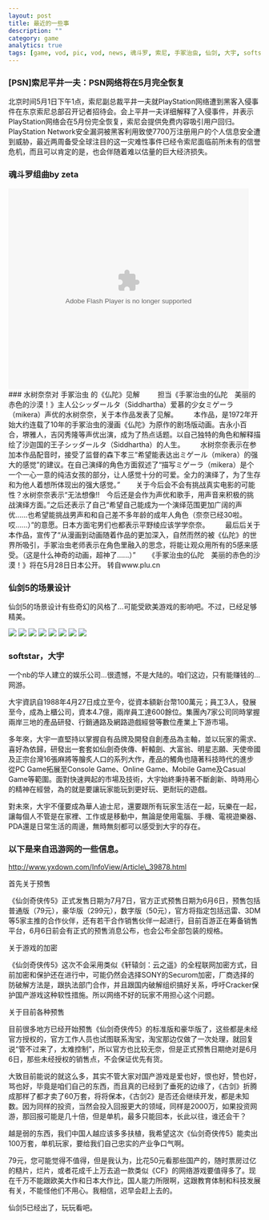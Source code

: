 ```yaml
---
layout: post
title: 最近的一些事
description: ""
category: game
analytics: true
tags: [game, vod, pic, vod, news, 魂斗罗, 索尼, 手冢治虫, 仙剑, 大宇, softstar, 加密, PSN, 索尼, 平井一夫, 五月]
---
```


### \[PSN\]索尼平井一夫：PSN网络将在5月完全恢复

北京时间5月1日下午1点，索尼副总裁平井一夫就PlayStation网络遭到黑客入侵事件在东京索尼总部召开记者招待会。会上平井一夫详细解释了入侵事件，并表示PlayStation网络会在5月份完全恢复，索尼会提供免费内容吸引用户回归。
PlayStation Network安全漏洞被黑客利用致使7700万注册用户的个人信息安全遭到威胁，最近两周备受全球注目的这一灾难性事件已经令索尼面临前所未有的信誉危机，而且可以肯定的是，也会伴随着难以估量的巨大经济损失。

### 魂斗罗组曲by zeta

<embed src="http://player.youku.com/player.php/sid/XMjYyMTEyMTA4/v.swf" quality="high" width="480" height="400" align="middle" allowScriptAccess="sameDomain" type="application/x-shockwave-flash">
</embed>
### 水树奈奈对 手冢治虫 的《仏陀》见解

<img src="http://www.plu.cn/d/file/news/othernews/2011-05-01/46397722a2dce3b4209744b5f3b33d0b.jpg" title="" />
　　担当《手冢治虫的仏陀　美丽的赤色的沙漠！》主人公シッダールタ（Siddhartha）爱慕的少女ミゲーラ（mikera）声优的水树奈奈，关于本作品发表了见解。
　　本作品，是1972年开始大约连载了10年的手冢治虫的漫画《仏陀》为原作的剧场版动画。吉永小百合，堺雅人，吉冈秀隆等声优出演，成为了热点话题。以自己独特的角色和解释描绘了沙迦国的王子シッダールタ（Siddhartha）的人生。
　　水树奈奈表示在参加本作品配音时，接受了监督的森下孝三“希望能表达出ミゲール（mikera）的强大的感觉”的建议。在自己演绎的角色方面叙述了“描写ミゲーラ（mikera）是个一个一心一意的纯洁女孩的部分，让人感觉十分的可爱。全力的演绎了，为了生存和为他人着想所体现出的强大感觉。”
　　关于今后会不会有挑战真实电影的可能性？水树奈奈表示“无法想像!!　今后还是会作为声优和歌手，用声音来积极的挑战演绎方面。”之后还表示了自己“希望自己能成为一个演绎范围更加广阔的声优……也希望能挑战男声和和自己差不多年龄的成年人角色（奈奈已经30啦。哎……）”的意愿。日本方面宅男们也都表示平野绫应该学学奈奈。
　　最后后关于本作品，宣传了“从漫画到动画随着作品的更加深入，自然而然的被《仏陀》的世界所吸引，手冢治虫老师表示在角色里融入的思念，将能让观众用所有的5感来感受。（这是什么神奇的动画，超神了......）”
　　《手冢治虫的仏陀　美丽的赤色的沙漠！》将在5月28日日本公开。
转自www.plu.cn

### 仙剑5的场景设计

仙剑5的场景设计有些奇幻的风格了…可能受欧美游戏的影响吧。不过，已经足够精美。

<img src="/image/xj0.jpg" />
<img src="/image/xj1.jpg" />
<img src="/image/xj2.jpg" />
<img src="/image/xj3.jpg" />
<img src="/image/xj4.jpg" />
<img src="/image/xj5.jpg" />
<img src="/image/xj6.jpg" />
<img src="/image/xj7.jpg" />

### softstar，大宇

一个nb的华人建立的娱乐公司…很遗憾，不是大陆的。咱们这边，只有能赚钱的…网游。

大宇資訊自1988年4月27日成立至今，從資本額新台幣100萬元；員工3人，發展至今，成為上櫃公司，資本4.7億，兩岸員工達600餘位。集團內7家公司同時掌握兩岸三地的產品研發、行銷通路及網路遊戲經營等數位產業上下游市場。

多年來，大宇一直堅持以掌握自有品牌及開發自創產品為主軸，並以玩家的需求、喜好為依歸，研發出一套套如仙劍奇俠傳、軒轅劍、大富翁、明星志願、天使帝國及正宗台灣16張麻將等膾炙人口的系列大作，產品的觸角也隨著科技時代的進步從PC Game拓展至Console Game、Online Game、Mobile Game及Casual Game等範圍。面對快速興起的市場及技術，大宇始終秉持著不斷創新、時時用心的精神在經營，為的就是要讓玩家能玩到更好玩、更耐玩的遊戲。

對未來，大宇不僅要成為華人迪士尼，還要跟所有玩家生活在一起，玩樂在一起，讓每個人不管是在家裡、工作或是移動中，無論是使用電腦、手機、電視遊樂器、PDA還是日常生活的周邊，無時無刻都可以感受到大宇的存在。

### 以下是来自迅游网的一些信息。

http://www.yxdown.com/InfoView/Article\_39878.html

首先关于预售

《仙剑奇侠传5》正式发售日期为7月7日，官方正式预售日期为6月6日，预售包括普通版（79元），豪华版（299元），数字版（50元），官方将指定包括迅雷、3DM等5家主推的合作伙伴，还有若干合作销售伙伴一起进行，目前百游正在筹备销售平台，6月6日前会有正式的预售消息公布，也会公布全部包装的规格。

关于游戏的加密

《仙剑奇侠传5》这次不会采用类似《轩辕剑：云之遥》的全程联网加密方式，目前加密和保护还在进行中，可能仍然会选择SONY的Securom加密，厂商选择的防破解方法是，跟执法部门合作，并且跟国内破解组织搞好关系，呼吁Cracker保护国产游戏这种软性措施。所以网络不好的玩家不用担心这个问题。

关于目前各种预售

目前很多地方已经开始预售《仙剑奇侠传5》的标准版和豪华版了，这些都是未经官方授权的，官方工作人员也试图联系淘宝，淘宝那边仅做了一次处理，就回复说“管不过来了，太难控制”，所以官方也比较无奈，但是正式预售日期绝对是6月6日，那些未经授权的销售点，不会保证优先有货。

大致目前能说的就这么多，其实不管大家对国产游戏是爱也好，恨也好，赞也好，骂也好，毕竟是咱们自己的东西，而且真的已经到了垂死的边缘了，《古剑》折腾成那样了都才卖了60万套，将将保本，《古剑2》是否还会继续开发，都是未知数。因为同样的投资，当然会投入回报更大的领域，同样是2000万，如果投资网游，那回报可能是几十倍，但是单机，最多只能回本，长此以往，谁还会干？

越是弱的东西，我们中国人越应该多多扶植，我希望这次《仙剑奇侠传5》能卖出100万套，单机玩家，要给我们自己忠实的产业争口气啊。

79元，您可能觉得不值得，但是我认为，比花50元看那些国产的，随时票房过亿的糙片，烂片，或者花成千上万去追一款类似《CF》的网络游戏要值得多了。现在千万不能跟欧美大作和日本大作比，国人能力所限啊，这跟教育体制和科技发展有关，不能怪他们不用心。我相信，迟早会赶上去的。

仙剑5已经出了，玩玩看吧。
